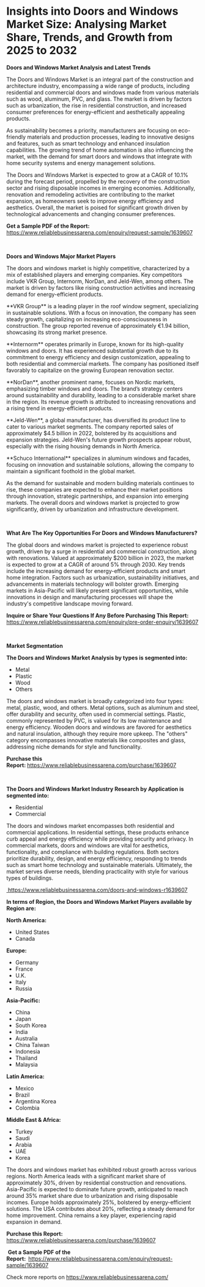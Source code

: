 <p><h1>Insights into Doors and Windows Market Size: Analysing Market Share, Trends, and Growth from 2025 to 2032</h1></p><p><strong>Doors and Windows Market Analysis and Latest Trends</strong></p>
<p><p>The Doors and Windows Market is an integral part of the construction and architecture industry, encompassing a wide range of products, including residential and commercial doors and windows made from various materials such as wood, aluminum, PVC, and glass. The market is driven by factors such as urbanization, the rise in residential construction, and increased consumer preferences for energy-efficient and aesthetically appealing products.</p><p>As sustainability becomes a priority, manufacturers are focusing on eco-friendly materials and production processes, leading to innovative designs and features, such as smart technology and enhanced insulation capabilities. The growing trend of home automation is also influencing the market, with the demand for smart doors and windows that integrate with home security systems and energy management solutions.</p><p>The Doors and Windows Market is expected to grow at a CAGR of 10.1% during the forecast period, propelled by the recovery of the construction sector and rising disposable incomes in emerging economies. Additionally, renovation and remodeling activities are contributing to the market expansion, as homeowners seek to improve energy efficiency and aesthetics. Overall, the market is poised for significant growth driven by technological advancements and changing consumer preferences.</p></p>
<p><strong>Get a Sample PDF of the Report:&nbsp;</strong> <a href="https://www.reliablebusinessarena.com/enquiry/request-sample/1639607?utm_campaign=2097&utm_medium=2&utm_source=Github&utm_content=ia&utm_term=30012025&utm_id=doors-and-windows">https://www.reliablebusinessarena.com/enquiry/request-sample/1639607</a></p>
<p>&nbsp;</p>
<p><strong>Doors and Windows Major Market Players</strong></p>
<p><p>The doors and windows market is highly competitive, characterized by a mix of established players and emerging companies. Key competitors include VKR Group, Internorm, NorDan, and Jeld-Wen, among others. The market is driven by factors like rising construction activities and increasing demand for energy-efficient products.</p><p>**VKR Group** is a leading player in the roof window segment, specializing in sustainable solutions. With a focus on innovation, the company has seen steady growth, capitalizing on increasing eco-consciousness in construction. The group reported revenue of approximately €1.94 billion, showcasing its strong market presence.</p><p>**Internorm** operates primarily in Europe, known for its high-quality windows and doors. It has experienced substantial growth due to its commitment to energy efficiency and design customization, appealing to both residential and commercial markets. The company has positioned itself favorably to capitalize on the growing European renovation sector.</p><p>**NorDan**, another prominent name, focuses on Nordic markets, emphasizing timber windows and doors. The brand’s strategy centers around sustainability and durability, leading to a considerable market share in the region. Its revenue growth is attributed to increasing renovations and a rising trend in energy-efficient products.</p><p>**Jeld-Wen**, a global manufacturer, has diversified its product line to cater to various market segments. The company reported sales of approximately $4.5 billion in 2022, bolstered by its acquisitions and expansion strategies. Jeld-Wen's future growth prospects appear robust, especially with the rising housing demands in North America.</p><p>**Schuco International** specializes in aluminum windows and facades, focusing on innovation and sustainable solutions, allowing the company to maintain a significant foothold in the global market.</p><p>As the demand for sustainable and modern building materials continues to rise, these companies are expected to enhance their market positions through innovation, strategic partnerships, and expansion into emerging markets. The overall doors and windows market is projected to grow significantly, driven by urbanization and infrastructure development.</p></p>
<p>&nbsp;</p>
<p><strong>What Are The Key Opportunities For Doors and Windows Manufacturers?</strong></p>
<p><p>The global doors and windows market is projected to experience robust growth, driven by a surge in residential and commercial construction, along with renovations. Valued at approximately $200 billion in 2023, the market is expected to grow at a CAGR of around 5% through 2030. Key trends include the increasing demand for energy-efficient products and smart home integration. Factors such as urbanization, sustainability initiatives, and advancements in materials technology will bolster growth. Emerging markets in Asia-Pacific will likely present significant opportunities, while innovations in design and manufacturing processes will shape the industry's competitive landscape moving forward.</p></p>
<p><strong>Inquire or Share Your Questions If Any Before Purchasing This Report:</strong> <a href="https://www.reliablebusinessarena.com/enquiry/pre-order-enquiry/1639607?utm_campaign=2097&utm_medium=2&utm_source=Github&utm_content=ia&utm_term=30012025&utm_id=doors-and-windows">https://www.reliablebusinessarena.com/enquiry/pre-order-enquiry/1639607</a></p>
<p>&nbsp;</p>
<p><strong>Market Segmentation</strong></p>
<p><strong>The Doors and Windows Market Analysis by types is segmented into:</strong></p>
<p><ul><li>Metal</li><li>Plastic</li><li>Wood</li><li>Others</li></ul></p>
<p><p>The doors and windows market is broadly categorized into four types: metal, plastic, wood, and others. Metal options, such as aluminum and steel, offer durability and security, often used in commercial settings. Plastic, commonly represented by PVC, is valued for its low maintenance and energy efficiency. Wooden doors and windows are favored for aesthetics and natural insulation, although they require more upkeep. The "others" category encompasses innovative materials like composites and glass, addressing niche demands for style and functionality.</p></p>
<p><strong>Purchase this Report:&nbsp;</strong><a href="https://www.reliablebusinessarena.com/purchase/1639607?utm_campaign=2097&utm_medium=2&utm_source=Github&utm_content=ia&utm_term=30012025&utm_id=doors-and-windows">https://www.reliablebusinessarena.com/purchase/1639607</a></p>
<p>&nbsp;</p>
<p><strong>The Doors and Windows Market Industry Research by Application is segmented into:</strong></p>
<p><ul><li>Residential</li><li>Commercial</li></ul></p>
<p><p>The doors and windows market encompasses both residential and commercial applications. In residential settings, these products enhance curb appeal and energy efficiency while providing security and privacy. In commercial markets, doors and windows are vital for aesthetics, functionality, and compliance with building regulations. Both sectors prioritize durability, design, and energy efficiency, responding to trends such as smart home technology and sustainable materials. Ultimately, the market serves diverse needs, blending practicality with style for various types of buildings.</p></p>
<p><a href="https://www.reliablebusinessarena.com/doors-and-windows-r1639607?utm_campaign=2097&utm_medium=2&utm_source=Github&utm_content=ia&utm_term=30012025&utm_id=doors-and-windows">&nbsp;https://www.reliablebusinessarena.com/doors-and-windows-r1639607</a></p>
<p><strong>In terms of Region, the Doors and Windows Market Players available by Region are:</strong></p>
<p>
    <p> <strong> North America: </strong>
        <ul>
            <li>United States</li>
            <li>Canada</li>
        </ul>
        </p> 
    <p> <strong> Europe: </strong>
        <ul>
            <li>Germany</li>
            <li>France</li>
            <li>U.K.</li>
            <li>Italy</li>
            <li>Russia</li>
        </ul>
        </p> 
    <p> <strong> Asia-Pacific: </strong>
        <ul>
            <li>China</li>
            <li>Japan</li>
            <li>South Korea</li>
            <li>India</li>
            <li>Australia</li>
            <li>China Taiwan</li>
            <li>Indonesia</li>
            <li>Thailand</li>
            <li>Malaysia</li>
        </ul>
        </p> 
    <p> <strong> Latin America: </strong>
        <ul>
            <li>Mexico</li>
            <li>Brazil</li>
            <li>Argentina Korea</li>
            <li>Colombia</li>
        </ul>
        </p> 
    <p> <strong> Middle East & Africa: </strong>
        <ul>
            <li>Turkey</li>
            <li>Saudi</li>
            <li>Arabia</li>
            <li>UAE</li>
            <li>Korea</li>
        </ul>
    </p>
    </p>
<p><p>The doors and windows market has exhibited robust growth across various regions. North America leads with a significant market share of approximately 30%, driven by residential construction and renovations. Asia-Pacific is expected to dominate future growth, anticipated to reach around 35% market share due to urbanization and rising disposable incomes. Europe holds approximately 25%, bolstered by energy-efficient solutions. The USA contributes about 20%, reflecting a steady demand for home improvement. China remains a key player, experiencing rapid expansion in demand.</p></p>
<p><strong>Purchase this Report: </strong><a href="https://www.reliablebusinessarena.com/purchase/1639607?utm_campaign=2097&utm_medium=2&utm_source=Github&utm_content=ia&utm_term=30012025&utm_id=doors-and-windows">https://www.reliablebusinessarena.com/purchase/1639607</a></p>
<p>&nbsp;<strong>Get a Sample PDF of the Report:&nbsp;&nbsp;</strong><a href="https://www.reliablebusinessarena.com/enquiry/request-sample/1639607?utm_campaign=2097&utm_medium=2&utm_source=Github&utm_content=ia&utm_term=30012025&utm_id=doors-and-windows">https://www.reliablebusinessarena.com/enquiry/request-sample/1639607</a></p>
<p><strong></strong></p>
<p>Check more reports on <a href="https://www.reliablebusinessarena.com/?utm_campaign=2097&utm_medium=2&utm_source=Github&utm_content=ia&utm_term=30012025&utm_id=doors-and-windows">https://www.reliablebusinessarena.com/</a></p>